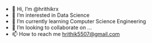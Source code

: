 - 👋 Hi, I’m @hrithikrx
- 👀 I’m interested in Data Science 
- 🌱 I’m currently learning Computer Science Engineering
- 💞️ I’m looking to collaborate on ...
- 📫 How to reach me hrithik5507@gmail.com

<!---
hrithikrx/hrithikrx is a ✨ special ✨ repository because its `README.md` (this file) appears on your GitHub profile.
You can click the Preview link to take a look at your changes.
--->
